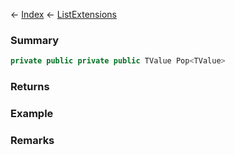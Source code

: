 ← [Index](Api-Index) ← [ListExtensions](System.Collections.Generic.ListExtensions)

### Summary

```csharp
private public private public TValue Pop<TValue>
```

### Returns

### Example

### Remarks

